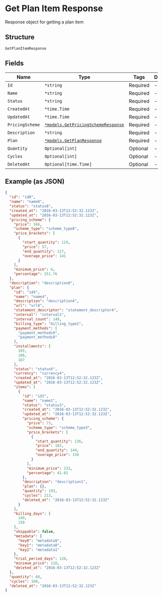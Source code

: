 
# Get Plan Item Response

Response object for getting a plan item

## Structure

`GetPlanItemResponse`

## Fields

| Name | Type | Tags | Description |
|  --- | --- | --- | --- |
| `Id` | `*string` | Required | - |
| `Name` | `*string` | Required | - |
| `Status` | `*string` | Required | - |
| `CreatedAt` | `*time.Time` | Required | - |
| `UpdatedAt` | `*time.Time` | Required | - |
| `PricingScheme` | [`*models.GetPricingSchemeResponse`](../../doc/models/get-pricing-scheme-response.md) | Required | - |
| `Description` | `*string` | Required | - |
| `Plan` | [`*models.GetPlanResponse`](../../doc/models/get-plan-response.md) | Required | - |
| `Quantity` | `Optional[int]` | Optional | - |
| `Cycles` | `Optional[int]` | Optional | - |
| `DeletedAt` | `Optional[time.Time]` | Optional | - |

## Example (as JSON)

```json
{
  "id": "id0",
  "name": "name0",
  "status": "status8",
  "created_at": "2016-03-13T12:52:32.123Z",
  "updated_at": "2016-03-13T12:52:32.123Z",
  "pricing_scheme": {
    "price": 166,
    "scheme_type": "scheme_type8",
    "price_brackets": [
      {
        "start_quantity": 119,
        "price": 57,
        "end_quantity": 127,
        "overage_price": 141
      }
    ],
    "minimum_price": 6,
    "percentage": 251.76
  },
  "description": "description0",
  "plan": {
    "id": "id4",
    "name": "name4",
    "description": "description4",
    "url": "url8",
    "statement_descriptor": "statement_descriptor4",
    "interval": "interval2",
    "interval_count": 148,
    "billing_type": "billing_type2",
    "payment_methods": [
      "payment_methods9",
      "payment_methods8"
    ],
    "installments": [
      185,
      186,
      187
    ],
    "status": "status6",
    "currency": "currency4",
    "created_at": "2016-03-13T12:52:32.123Z",
    "updated_at": "2016-03-13T12:52:32.123Z",
    "items": [
      {
        "id": "id1",
        "name": "name1",
        "status": "status3",
        "created_at": "2016-03-13T12:52:32.123Z",
        "updated_at": "2016-03-13T12:52:32.123Z",
        "pricing_scheme": {
          "price": 73,
          "scheme_type": "scheme_type3",
          "price_brackets": [
            {
              "start_quantity": 136,
              "price": 182,
              "end_quantity": 144,
              "overage_price": 158
            }
          ],
          "minimum_price": 233,
          "percentage": 42.01
        },
        "description": "description1",
        "plan": {},
        "quantity": 193,
        "cycles": 213,
        "deleted_at": "2016-03-13T12:52:32.123Z"
      }
    ],
    "billing_days": [
      149,
      150
    ],
    "shippable": false,
    "metadata": {
      "key0": "metadata9",
      "key1": "metadata0",
      "key2": "metadata1"
    },
    "trial_period_days": 120,
    "minimum_price": 110,
    "deleted_at": "2016-03-13T12:52:32.123Z"
  },
  "quantity": 68,
  "cycles": 168,
  "deleted_at": "2016-03-13T12:52:32.123Z"
}
```

